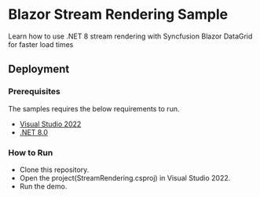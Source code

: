 # Blazor Stream Rendering Sample
Learn how to use .NET 8 stream rendering with Syncfusion Blazor DataGrid for faster load times

## Deployment

### Prerequisites

The samples requires the below requirements to run.

* [Visual Studio 2022](https://visualstudio.microsoft.com/vs/)
* [.NET 8.0](https://dotnet.microsoft.com/en-us/download/dotnet/8.0)

### How to Run

* Clone this repository.
* Open the project(StreamRendering.csproj) in Visual Studio 2022.
* Run the demo.
